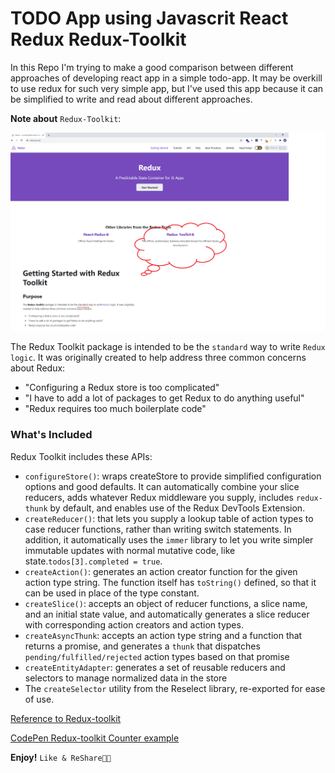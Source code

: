 # TODO App using Javascrit React Redux Redux-Toolkit

In this Repo I'm trying to make a good comparison between different approaches of developing react app
in a simple todo-app. It may be overkill to use redux for such very simple app, but I've used this app because it can be simplified to write and read about different approaches.

**Note about** `Redux-Toolkit`:

<img src="./redux-toolkit.png">

The Redux Toolkit package is intended to be the `standard` way to write `Redux logic`. It was originally created to help address three common concerns about Redux:

- "Configuring a Redux store is too complicated"
- "I have to add a lot of packages to get Redux to do anything useful"
- "Redux requires too much boilerplate code"

### What's Included

Redux Toolkit includes these APIs:

- `configureStore()`: wraps createStore to provide simplified configuration options and good defaults. It can automatically combine your slice reducers, adds whatever Redux middleware you supply, includes `redux-thunk` by default, and enables use of the Redux DevTools Extension.
- `createReducer()`: that lets you supply a lookup table of action types to case reducer functions, rather than writing switch statements. In addition, it automatically uses the `immer` library to let you write simpler immutable updates with normal mutative code, like state.`todos[3].completed = true`.
- `createAction()`: generates an action creator function for the given action type string. The function itself has `toString()` defined, so that it can be used in place of the type constant.
- `createSlice()`: accepts an object of reducer functions, a slice name, and an initial state value, and automatically generates a slice reducer with corresponding action creators and action types.
- `createAsyncThunk`: accepts an action type string and a function that returns a promise, and generates a `thunk` that dispatches `pending/fulfilled/rejected` action types based on that promise
- `createEntityAdapter`: generates a set of reusable reducers and selectors to manage normalized data in the store
- The `createSelector` utility from the Reselect library, re-exported for ease of use.

[Reference to Redux-toolkit](https://redux-toolkit.js.org/introduction/getting-started)

[CodePen Redux-toolkit Counter example](https://codesandbox.io/s/github/reduxjs/redux-essentials-counter-example/tree/master/?from-embed)

**Enjoy!** `Like & ReShare🌹😘`
